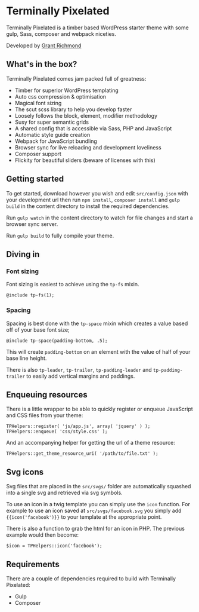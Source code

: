 # Terminally Pixelated

Terminally Pixelated is a timber based WordPress starter theme with some gulp, Sass, composer and webpack niceties.

Developed by [Grant Richmond](http://grant.codes)

## What's in the box?

Terminally Pixelated comes jam packed full of greatness:

- Timber for superior WordPress templating
- Auto css compression & optimisation
- Magical font sizing
- The scut scss library to help you develop faster
- Loosely follows the block, element, modifier methodology
- Susy for super semantic grids
- A shared config that is accessible via Sass, PHP and JavaScript
- Automatic style guide creation
- Webpack for JavaScript bundling
- Browser sync for live reloading and development loveliness
- Composer support
- Flickity for beautiful sliders (beware of licenses with this)

## Getting started

To get started, download however you wish and edit `src/config.json` with your development url then run `npm install`, `composer install` and `gulp build` in the content directory to install the required dependencies.

Run `gulp watch` in the content directory to watch for file changes and start a browser sync server.

Run `gulp build` to fully compile your theme.

## Diving in

### Font sizing

Font sizing is easiest to achieve using the `tp-fs` mixin.

    @include tp-fs(1);

### Spacing

Spacing is best done with the `tp-space` mixin which creates a value based off of your base font size;

    @include tp-space(padding-bottom, .5);

This will create `padding-bottom` on an element with the value of half of your base line height.

There is also `tp-leader`, `tp-trailer`, `tp-padding-leader` and `tp-padding-trailer` to easily add vertical margins and paddings.

## Enqueuing resources

There is a little wrapper to be able to quickly register or enqueue JavaScript and CSS files from your theme:

	TPHelpers::register( 'js/app.js', array( 'jquery' ) );
	TPHelpers::enqueue( 'css/style.css' );

And an accompanying helper for getting the url of a theme resource:

	TPHelpers::get_theme_resource_uri( '/path/to/file.txt' );

## Svg icons

Svg files that are placed in the `src/svgs/` folder are automatically squashed into a single svg and retrieved via svg symbols.

To use an icon in a twig template you can simply use the `icon` function. For example to use an icon saved at `src/svgs/facebook.svg` you simply add `{{icon('facebook')}}` to your template at the appropriate point.

There is also a function to grab the html for an icon in PHP. The previous example would then become:

    $icon = TPHelpers::icon('facebook');

## Requirements

There are a couple of dependencies required to build with Terminally Pixelated:

- Gulp
- Composer
